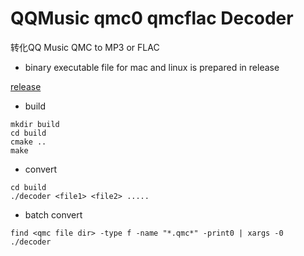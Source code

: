 # QQMusic qmc0 qmcflac Decoder

转化QQ Music QMC to MP3 or FLAC

* binary executable file for mac and linux is prepared in release

[release](https://github.com/Presburger/qmc-decoder/releases)

* build

```
mkdir build
cd build
cmake ..
make 
```

* convert

```
cd build
./decoder <file1> <file2> ..... 
```

* batch convert

```
find <qmc file dir> -type f -name "*.qmc*" -print0 | xargs -0 ./decoder
```

